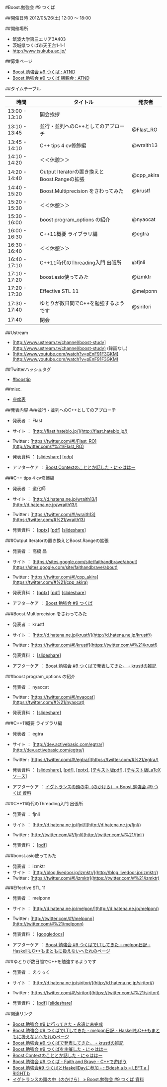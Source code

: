 #Boost.勉強会 #9 つくば

##開催日時
2012/05/26(土) 12:00 ～ 18:00


##開催場所
- 筑波大学第三エリア3A403
- 茨城県つくば市天王台1-1-1
- <http://www.tsukuba.ac.jp/>


##募集ページ
- [Boost.勉強会 #9 つくば : ATND](http://atnd.org/events/28318)
- [Boost.勉強会 #9 つくば 懇親会 : ATND](http://atnd.org/events/28576)


##タイムテーブル

| 時間 | タイトル | 発表者 |
|---------------|---------------------------------------|-----------|
| 13:00 - 13:10 | 開会挨拶                              | |
| 13:10 - 13:45 | 並行・並列へのC++としてのアプローチ   | @Flast_RO |
| 13:45 - 14:10 | C++ tips 4 cv修飾編                   | @wraith13 |
| 14:10 - 14:20 | ＜＜休憩＞＞                          | |
| 14:20 - 14:40 | Output Iteratorの置き換えとBoost.Rangeの拡張 | @cpp_akira |
| 14:40 - 15:20 | Boost.Multiprecision をさわってみた   | @krustf |
| 15:20 - 15:30 | ＜＜休憩＞＞                          | |
| 15:30 - 16:00 | boost program_options の紹介          | @nyaocat |
| 16:00 - 16:30 | C++11概要 ライブラリ編                | @egtra |
| 16:30 - 16:40 | ＜＜休憩＞＞                          |  |
| 16:40 - 17:10 | C++11時代のThreading入門 出張所       | @fjnli |
| 17:10 - 17:20 | boost.asio使ってみた                  | @izmktr |
| 17:20 - 17:30 | Effective STL 11                      | @melponn |
| 17:30 - 17:40 | ゆとりが数日間でC++を勉強するようです | @siritori |
| 17:40         | 閉会 |  |


##Ustream
- [http://www.ustream.tv/channel/boost-study](http://www.ustream.tv/channel/boost-study) (録画なし)
- [http://www.youtube.com/watch?v=pEnF91F3GKM](http://www.youtube.com/watch?v=pEnF91F3GKM)


##Twitterハッシュタグ
- [#boostjp](http://twitter.com/search?q=%23boostjp)


##misc.
- [座席表](https://docs.google.com/spreadsheet/ccc?key=0AkIbQ4nTNbs4dHA5TzBxOFVnQ2RPdFNOMVNIV1duTmc)


##発表内容
###並行・並列へのC++としてのアプローチ
- 発表者 ： Flast
- サイト ： [http://flast.hateblo.jp/](http://flast.hateblo.jp/)
- Twitter : [https://twitter.com/#!/Flast_RO](http://twitter.com/#%21/Flast_RO)

- 発表資料 ： [[slideshare](http://www.slideshare.net/freedom404/boost9-session)] [[odp](http://www.flast.jp/attachment/wiki/WikiStart/boost9-session.odp)]
- アフターケア ： [Boost.Contextのこととか話した - にゃははー](http://htn.to/p7tX3Q)


###C++ tips 4 cv修飾編
- 発表者 ： 道化師
- サイト ： [http://d.hatena.ne.jp/wraith13/](http://d.hatena.ne.jp/wraith13/)
- Twitter : [https://twitter.com/#!/wraith13](https://twitter.com/#%21/wraith13)

- 発表資料 ： [[pptx](http://www.trickpalace.net/paper/cxxtips4.pptx)] [[pdf](http://www.trickpalace.net/paper/cxxtips4.pdf)] [[slideshare](http://www.slideshare.net/wraith13/c-tips4-cv)]


###Output Iteratorの置き換えとBoost.Rangeの拡張
- 発表者 ： 高橋 晶
- サイト ： [https://sites.google.com/site/faithandbrave/about](https://sites.google.com/site/faithandbrave/about)
- Twitter : [https://twitter.com/#!/cpp_akira](https://twitter.com/#%21/cpp_akira)

- 発表資料 ： [[pptx](https://dl.dropbox.com/u/1682460/presentation/boost_9/replace_outiter_and_extend_range_jp.pptx)] [[pdf](https://dl.dropbox.com/u/1682460/presentation/boost_9/replace_outiter_and_extend_range_jp.pdf)] [[slideshare](http://www.slideshare.net/faithandbrave/replace-output-iterator-and-extend-range-jp)]
- アフターケア ： [Boost.勉強会 #9 つくば](http://d.hatena.ne.jp/faith_and_brave/20120528/1338197564)


###Boost.Multiprecision をさわってみた
- 発表者 ： krustf
- サイト ： [http://d.hatena.ne.jp/krustf/](http://d.hatena.ne.jp/krustf/)
- Twitter : [https://twitter.com/#!/krustf](https://twitter.com/#%21/krustf)

- 発表資料 ： [[slideshare](http://www.slideshare.net/krustf/boostmultiprecision)]
- アフターケア ： [Boost.勉強会 #9 つくばで発表してきた。 - krustfの雑記](http://d.hatena.ne.jp/krustf/20120527)


###boost program_options の紹介
- 発表者 ： nyaocat
- Twitter : [https://twitter.com/#!/nyaocat](https://twitter.com/#%21/nyaocat)

- 発表資料 ： [[slideshare](http://www.slideshare.net/nyaocat/boost-jp9-programoptions)]


###C++11概要 ライブラリ編
- 発表者 ： egtra
- サイト ： [http://dev.activebasic.com/egtra/](http://dev.activebasic.com/egtra/)
- Twitter : [https://twitter.com/#!/egtra/](https://twitter.com/#%21/egtra/)

- 発表資料 ： [[slideshare](http://www.slideshare.net/egtra/c11-13174935)], [[pdf](http://dev.activebasic.com/egtra2nd/documents/cxx11-lib.pdf)], [[pptx](http://dev.activebasic.com/egtra2nd/documents/cxx11-lib.pptx)], [[テキスト版pdf](http://dev.activebasic.com/egtra2nd/documents/cxx11-lib-text.pdf)], [[テキスト版LaTeXソース](http://dev.activebasic.com/egtra2nd/documents/cxx11-lib-text.tex)]
- アフターケア ： [イグトランスの頭の中（のかけら） » Boost.勉強会 #9 つくば 資料](http://dev.activebasic.com/egtra/2012/06/23/492/)


###C++11時代のThreading入門 出張所
- 発表者 ： fjnli
- サイト ： [http://d.hatena.ne.jp/fjnl/](http://d.hatena.ne.jp/fjnl/)
- Twitter : [http://twitter.com/#!/fjnli](http://twitter.com/#%21/fjnli)

- 発表資料 ： [[pdf](http://dl.dropbox.com/u/5630091/boost-study-9-tsukuba.pdf)]


###boost.asio使ってみた
- 発表者 ： izmktr
- サイト ： [http://blog.livedoor.jp/izmktr/](http://blog.livedoor.jp/izmktr/)
- Twitter : [https://twitter.com/#!/izmktr](https://twitter.com/#%21/izmktr)


###Effective STL 11
- 発表者 ： melponn
- サイト ： [http://d.hatena.ne.jp/melpon/](http://d.hatena.ne.jp/melpon/)
- Twitter : [http://twitter.com/#!/melponn](http://twitter.com/#%21/melponn)

- 発表資料 ： [[googledocs](https://docs.google.com/presentation/d/1SzdoJYEN-i9asivCtaWLLjtO_T6Ch2KOXbuZs8MY_Tw/edit#slide=id.p)]
- アフターケア ： [Boost.勉強会 #9 つくばでLTしてきた - melpon日記 - HaskellもC++もまともに扱えないへたれのページ](http://d.hatena.ne.jp/melpon/20120527/1338094335)


###ゆとりが数日間でC++を勉強するようです
- 発表者 ： えりっく
- サイト ： [http://d.hatena.ne.jp/siritori/](http://d.hatena.ne.jp/siritori/)
- Twitter : [https://twitter.com/#!/siritori](https://twitter.com/#%21/siritori)

- 発表資料 ： [[pdf](http://dl.dropbox.com/u/8225108/boost_siritori.pdf)] [[slideshare](http://www.slideshare.net/siritori/c-13086470)]


##関連リンク
- [Boost.勉強会 #9 に行ってきた - 永遠に未完成](http://d.hatena.ne.jp/thinca/20120527/1338051231)
- [Boost.勉強会 #9 つくばでLTしてきた - melpon日記 - HaskellもC++もまともに扱えないへたれのページ](http://d.hatena.ne.jp/melpon/20120527/1338094335)
- [Boost.勉強会 #9 つくばで発表してきた。 - krustfの雑記](http://d.hatena.ne.jp/krustf/20120527)
- [Boost.勉強会 #9 つくばを主催した - にゃははー](http://htn.to/ErLx8V)
- [Boost.Contextのこととか話した - にゃははー](http://htn.to/p7tX3Q)
- [Boost.勉強会 #9 つくば - Faith and Brave - C++で遊ぼう](http://d.hatena.ne.jp/faith_and_brave/20120528/1338197564)
- [Boost.勉強会#9 つくばとHaskellDayに参加 - ::Eldesh a b = LEFT a | RIGHT b](http://d.hatena.ne.jp/eldesh/20120531/1338450967)
- [イグトランスの頭の中（のかけら） » Boost.勉強会 #9 つくば 資料](http://dev.activebasic.com/egtra/2012/06/23/492/)


